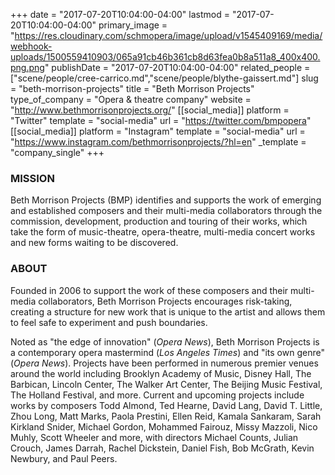 +++
date = "2017-07-20T10:04:00-04:00"
lastmod = "2017-07-20T10:04:00-04:00"
primary_image = "https://res.cloudinary.com/schmopera/image/upload/v1545409169/media/webhook-uploads/1500559410903/065a91cb46b361cb8d63fea0b8a511a8_400x400.png.png"
publishDate = "2017-07-20T10:04:00-04:00"
related_people = ["scene/people/cree-carrico.md","scene/people/blythe-gaissert.md"]
slug = "beth-morrison-projects"
title = "Beth Morrison Projects"
type_of_company = "Opera & theatre company"
website = "http://www.bethmorrisonprojects.org/"
[[social_media]]
platform = "Twitter"
template = "social-media"
url = "https://twitter.com/bmpopera"
[[social_media]]
platform = "Instagram"
template = "social-media"
url = "https://www.instagram.com/bethmorrisonprojects/?hl=en"
_template = "company_single"
+++

### MISSION

Beth Morrison Projects (BMP) identifies and supports the work of emerging and established composers and their multi-media collaborators through the commission, development, production and touring of their works, which take the form of music-theatre, opera-theatre, multi-media concert works and new forms waiting to be discovered.
 
### ABOUT

Founded in 2006 to support the work of these composers and their multi-media collaborators, Beth Morrison Projects encourages risk-taking, creating a structure for new work that is unique to the artist and allows them to feel safe to experiment and push boundaries.

Noted as "the edge of innovation" (*Opera News*), Beth Morrison Projects is a contemporary opera mastermind (*Los Angeles Times*) and "its own genre" (*Opera News*). Projects have been performed in numerous premier venues around the world including Brooklyn Academy of Music, Disney Hall, The Barbican, Lincoln Center, The Walker Art Center, The Beijing Music Festival, The Holland Festival, and more.  Current and upcoming projects include works by composers Todd Almond, Ted Hearne, David Lang, David T. Little, Zhou Long, Matt Marks, Paola Prestini, Ellen Reid, Kamala Sankaram, Sarah Kirkland Snider, Michael Gordon, Mohammed Fairouz, Missy Mazzoli, Nico Muhly, Scott Wheeler and more, with directors Michael Counts, Julian Crouch, James Darrah, Rachel Dickstein, Daniel Fish, Bob McGrath, Kevin Newbury, and Paul Peers. 
